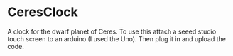 # CeresClock
A clock for the dwarf planet of Ceres.
To use this attach a seeed studio touch screen to an arduino (I used the Uno). Then plug it in and upload the code.
